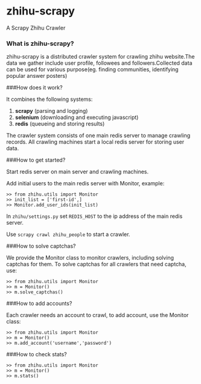 zhihu-scrapy
============

A Scrapy Zhihu Crawler

### What is zhihu-scrapy?

zhihu-scrapy is a distributed crawler system for crawling zhihu website.The data we gather include user profile, followees and followers.Collected data can be used for various purpose(eg. finding communities, identifying popular answer posters)

###How does it work?

It combines the following systems:

1. **scrapy**	(parsing and logging)
2. **selenium**	(downloading and executing javascript)
3. **redis**	(queueing and storing results)

The crawler system consists of one main redis server to manage crawling records.
All crawling machines start a local redis server for storing user data.

###How to get started?

Start redis server on main server and crawling machines.

Add initial users to the main redis server with Monitor, example:

```
>> from zhihu.utils import Monitor
>> init_list = ['first-id',]
>> Monitor.add_user_ids(init_list)
```

In `zhihu/settings.py` set `REDIS_HOST` to the ip address of the main redis server.

Use `scrapy crawl zhihu_people` to start a crawler.

###How to solve captchas?

We provide the Monitor class to monitor crawlers, including solving captchas for them.
To solve captchas for all crawlers that need captcha, use:

```
>> from zhihu.utils import Monitor
>> m = Monitor()
>> m.solve_captchas()
```

###How to add accounts?

Each crawler needs an account to crawl, to add account, use the Monitor class:

```
>> from zhihu.utils import Monitor
>> m = Monitor()
>> m.add_account('username','password')
```

###How to check stats?

```
>> from zhihu.utils import Monitor
>> m = Monitor()
>> m.stats()
```
